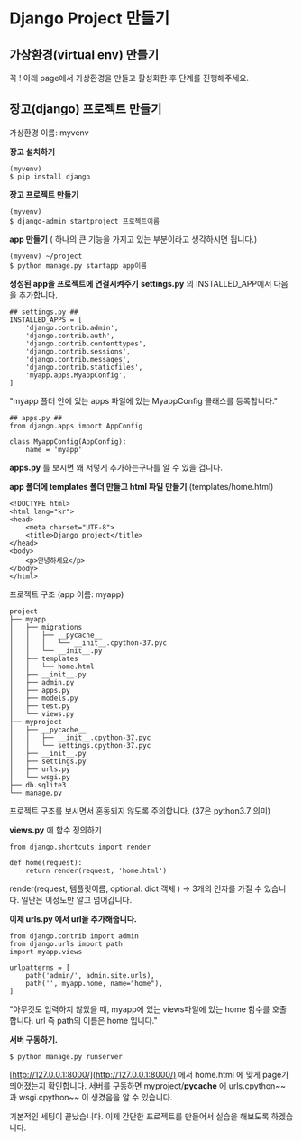 # Django Project 만들기

## 가상환경(virtual env) 만들기

꼭 ! 아래 page에서 가상환경을 만들고 활성화한 후 단계를 진행해주세요.

## 장고(django) 프로젝트 만들기

가상환경 이름: myvenv

**장고 설치하기**

    (myvenv)
    $ pip install django

**장고 프로젝트 만들기**

    (myvenv)
    $ django-admin startproject 프로젝트이름

**app 만들기** ( 하나의 큰 기능을 가지고 있는 부분이라고 생각하시면 됩니다.)

    (myvenv) ~/project
    $ python manage.py startapp app이름

**생성된 app을 프로젝트에 연결시켜주기** 
 **settings.py**  의 INSTALLED_APP에서 다음을 추가합니다.

    ## settings.py ##
    INSTALLED_APPS = [
        'django.contrib.admin',
        'django.contrib.auth',
        'django.contrib.contenttypes',
        'django.contrib.sessions',
        'django.contrib.messages',
        'django.contrib.staticfiles',
        'myapp.apps.MyappConfig',
    ]

"myapp 폴더 안에 있는 apps 파일에 있는 MyappConfig 클래스를 등록합니다." 

    ## apps.py ##
    from django.apps import AppConfig
    
    class MyappConfig(AppConfig):
        name = 'myapp'

**apps.py** 를 보시면 왜 저렇게 추가하는구나를 알 수 있을 겁니다.

**app 폴더에 templates 폴더 만들고 html 파일 만들기** (templates/home.html)

    <!DOCTYPE html>
    <html lang="kr">
    <head>
        <meta charset="UTF-8">
        <title>Django project</title>
    </head>
    <body>
        <p>안녕하세요</p>
    </body>
    </html>

프로젝트 구조 (app 이름: myapp)

    project  
    ├── myapp  
    │   ├── migrations  
    │   │   ├── __pycache__  
    │   │   │   └── __init__.cpython-37.pyc     
    │   │   └── __init__.py  
    │   ├── templates  
    │   │   └── home.html  
    │   ├── __init__.py  
    │   ├── admin.py  
    │   ├── apps.py  
    │   ├── models.py  
    │   ├── test.py  
    │   └── views.py  
    ├── myproject  
    │   ├── __pycache__  
    │   │   ├── __init__.cpython-37.pyc  
    │   │   └── settings.cpython-37.pyc  
    │   ├── __init__.py  
    │   ├── settings.py  
    │   ├── urls.py  
    │   └── wsgi.py  
    ├── db.sqlite3 
    └── manage.py  

프로젝트 구조를 보시면서 혼동되지 않도록 주의합니다. (37은 python3.7 의미)

**views.py** 에 함수 정의하기

    from django.shortcuts import render
    
    def home(request):
        return render(request, 'home.html')

render(request, 템플릿이름, optional: dict 객체 ) → 3개의 인자를 가질 수 있습니다.
일단은 이정도만 알고 넘어갑니다.

**이제 urls.py 에서 url을 추가해줍니다.**

    from django.contrib import admin
    from django.urls import path
    import myapp.views
    
    urlpatterns = [
        path('admin/', admin.site.urls),
        path('', myapp.home, name="home"),
    ]

"아무것도 입력하지 않았을 때, myapp에 있는 views파일에 있는 home 함수를 호출합니다. url 즉 path의 이름은 home 입니다."

**서버 구동하기.**

    $ python manage.py runserver

[http://127.0.0.1:8000/](http://127.0.0.1:8000/) 에서 home.html 에 맞게 page가 띄어졌는지 확인합니다.
서버를 구동하면 myproject/__pycache__ 에 urls.cpython~~ 과 wsgi.cpython~~ 이 생겼음을 알 수 있습니다.

 기본적인 세팅이 끝났습니다. 
이제 간단한 프로젝트를 만들어서 실습을 해보도록 하겠습니다.
